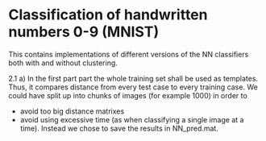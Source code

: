 
# Classification of handwritten numbers 0-9 (MNIST)

This contains implementations of different versions of the NN classifiers both with and without clustering. 

2.1 a)
In the first part part the whole training set shall be used as templates.
Thus, it compares distance from every test case to every training case. 
We could have split up into chunks of images (for example 1000) in order to 
- avoid too big distance matrixes 
- avoid using excessive time (as when classifying a single image at a time).
Instead we chose to save the results in NN_pred.mat.
